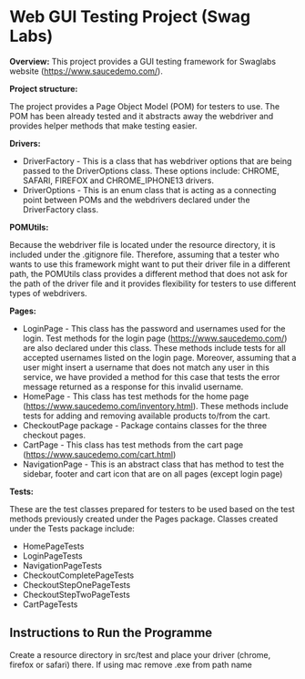 # Web GUI Testing Project (Swag Labs)


**Overview:**
This project provides a GUI testing framework for Swaglabs website (https://www.saucedemo.com/).

**Project structure:**

The project provides a Page Object Model (POM) for testers to use. The POM has been already tested and it abstracts away the webdriver and provides helper methods that make testing easier.

**Drivers:**
- DriverFactory - This is a class that has webdriver options that are being passed to the DriverOptions class. These options include: CHROME, SAFARI, FIREFOX and CHROME_IPHONE13 drivers.
- DriverOptions - This is an enum class that is acting as a connecting point between POMs and the webdrivers declared under the DriverFactory class.

**POMUtils:**

Because the webdriver file is located under the resource directory, it is included under the .gitignore file. Therefore, assuming that a tester who wants to use this framework might want to put their driver file in a different path, the POMUtils class provides a different method that does not ask for the path of the driver file and it provides flexibility for testers to use different types of webdrivers.

**Pages:**
- LoginPage - This class has the password and usernames used for the login. Test methods for the login page (https://www.saucedemo.com/) are also declared under this class. These methods include tests for all accepted usernames listed on the login page. Moreover, assuming that a user might insert a username that does not match any user in this service, we have provided a method for this case that tests the error message returned as a response for this invalid username.
- HomePage - This class has test methods for the home page (https://www.saucedemo.com/inventory.html). These methods include tests for adding and removing available products to/from the cart.
- CheckoutPage package -  Package contains classes for the three checkout pages.
- CartPage - This class has test methods from the cart page (https://www.saucedemo.com/cart.html)
- NavigationPage - This is an abstract class that has method to test the sidebar, footer and cart icon that are on all pages (except login page)

**Tests:**

These are the test classes prepared for testers to be used based on the test methods previously created under the Pages package. Classes created under the Tests package include:
- HomePageTests
- LoginPageTests
- NavigationPageTests
- CheckoutCompletePageTests
- CheckoutStepOnePageTests
- CheckoutStepTwoPageTests
- CartPageTests


## Instructions to Run the Programme

Create a resource directory in src/test and place your driver (chrome, firefox or safari) there. If using mac remove .exe from path name 

